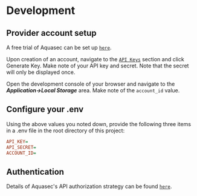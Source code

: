 # Development

## Provider account setup

A free trial of Aquasec can be set up
[`here`](https://cloud.aquasec.com/signup).

Upon creation of an account, navigate to the
[`API Keys`](https://cloud.aquasec.com/cspm/#/apikeys) section and click
Generate Key. Make note of your API key and secret. Note that the secret will
only be displayed once.

Open the development console of your browser and navigate to the
**_Application->Local Storage_** area. Make note of the `account_id` value.

## Configure your .env

Using the above values you noted down, provide the following three items in a
.env file in the root directory of this project:

```ini
API_KEY=
API_SECRET=
ACCOUNT_ID=
```

## Authentication

Details of Aquasec's API authorization strategy can be found
[`here`](https://cloudsploit.docs.apiary.io/#introduction/signature-creation).
